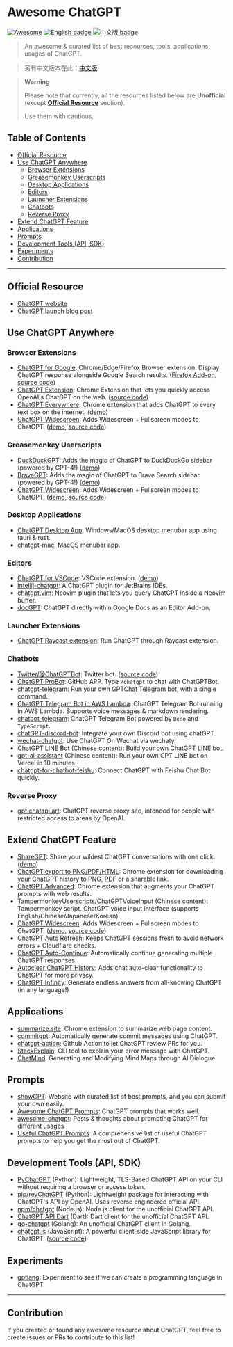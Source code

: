 # Awesome ChatGPT

[![Awesome](https://awesome.re/badge.svg)](https://awesome.re) [![English badge](https://img.shields.io/badge/%E8%8B%B1%E6%96%87-English-blue)](./README.md) [![中文版 badge](https://img.shields.io/badge/%E4%B8%AD%E6%96%87-Traditional%20Chinese-blue)](./README-zh-TW.md)

> An awesome & curated list of best recources, tools, applications, usages of ChatGPT.

> 另有中文版本在此：[中文版](./README-zh-TW.md)

> **Warning**
>
> Please note that currently, all the resources listed below are **Unofficial** (except **[Official Resource](#official-resource)** section).
>
> Use them with cautious.

## Table of Contents

- [Official Resource](#official-resource)
- [Use ChatGPT Anywhere](#use-chatgpt-anywhere)
    - [Browser Extensions](#browser-extensions)
    - [Greasemonkey Userscripts](#greasemonkey-userscripts)
    - [Desktop Applications](#desktop-applications)
    - [Editors](#editors)
    - [Launcher Extensions](#launcher-extensions)
    - [Chatbots](#chatbots)
    - [Reverse Proxy](#reverse-proxy)
- [Extend ChatGPT Feature](#extend-chatgpt-feature)
- [Applications](#applications)
- [Prompts](#prompts)
- [Development Tools (API, SDK)](#development-tools-api-sdk)
- [Experiments](#experiments)
- [Contribution](#contribution)

---

## Official Resource

- [ChatGPT website](https://chat.openai.com/)
- [ChatGPT launch blog post](https://openai.com/blog/chatgpt/)

## Use ChatGPT Anywhere

### Browser Extensions

- [ChatGPT for Google](https://chrome.google.com/webstore/detail/chatgpt-for-google/jgjaeacdkonaoafenlfkkkmbaopkbilf): Chrome/Edge/Firefox Browser extension. Display ChatGPT response alongside Google Search results. ([Firefox Add-on](https://addons.mozilla.org/en-US/firefox/addon/chatgpt-for-google/), [source code](https://github.com/wong2/chat-gpt-google-extension))
- [ChatGPT Extension](https://chrome.google.com/webstore/detail/chatgpt-chrome-extension/cdjifpfganmhoojfclednjdnnpooaojb): Chrome Extension that lets you quickly access OpenAI's ChatGPT on the web. ([source code](https://github.com/kazuki-sf/ChatGPT_Extension))
- [ChatGPT Everywhere](https://github.com/gragland/chatgpt-everywhere): Chrome extension that adds ChatGPT to every text box on the internet. ([demo](https://twitter.com/gabe_ragland/status/1599466486422470656))
- [ChatGPT Widescreen](https://chatgptwidescreen.com): Adds Widescreen + Fullscreen modes to ChatGPT. ([demo](https://www.youtube.com/watch?v=xtOklfi3lZY&list=PLB4S0Z21beYNoCdS3WvAMSxW69OuZzuF1), [source code](https://github.com/adamlui/chatgpt-widescreen))

### Greasemonkey Userscripts

- [DuckDuckGPT](https://www.duckduckgpt.com): Adds the magic of ChatGPT to DuckDuckGo sidebar (powered by GPT-4!) ([demo](https://www.youtube.com/watch?v=Mzv0AClfvx0&list=PL53kJT43HUs2-qFdEz7WfCj1FKQPhk3cK))
- [BraveGPT](https://www.bravegpt.com): Adds the magic of ChatGPT to Brave Search sidebar (powered by GPT-4!) ([demo](https://www.youtube.com/watch?v=j0A378wwb-E&list=PL53kJT43HUs2-qFdEz7WfCj1FKQPhk3cK))
- [ChatGPT Widescreen](https://chatgptwidescreen.com): Adds Widescreen + Fullscreen modes to ChatGPT. ([demo](https://www.youtube.com/watch?v=xtOklfi3lZY&list=PLB4S0Z21beYNoCdS3WvAMSxW69OuZzuF1), [source code](https://github.com/adamlui/chatgpt-widescreen))

### Desktop Applications

- [ChatGPT Desktop App](https://github.com/sonnylazuardi/chatgpt-desktop): Windows/MacOS desktop menubar app using tauri & rust.
- [chatgpt-mac](https://github.com/vincelwt/chatgpt-mac): MacOS menubar app.

### Editors

- [ChatGPT for VSCode](https://github.com/mpociot/chatgpt-vscode): VSCode extension. ([demo](https://twitter.com/marcelpociot/status/1599180144551526400))
- [intellij-chatgpt](https://github.com/LiLittleCat/intellij-chatgpt): A ChatGPT plugin for JetBrains IDEs.
- [chatgpt.vim](https://github.com/terror/chatgpt.nvim): Neovim plugin that lets you query ChatGPT inside a Neovim buffer.
- [docGPT](https://github.com/cesarhuret/docGPT): ChatGPT directly within Google Docs as an Editor Add-on.

### Launcher Extensions

- [ChatGPT Raycast extension](https://github.com/abielzulio/chatgpt-raycast): Run ChatGPT through Raycast extension.

### Chatbots

- [Twitter/@ChatGPTBot](https://twitter.com/ChatGPTBot): Twitter bot. ([source code](https://github.com/transitive-bullshit/chatgpt-twitter-bot))
- [ChatGPT ProBot](https://github.com/oceanlvr/ChatGPTBot): GitHub APP. Type `/chatgpt` to chat with ChatGPTBot.
- [chatgpt-telegram](https://github.com/m1guelpf/chatgpt-telegram): Run your own GPTChat Telegram bot, with a single command.
- [ChatGPT Telegram Bot in AWS Lambda](https://github.com/franalgaba/chatgpt-telegram-bot-serverless): ChatGPT Telegram Bot running in AWS Lambda. Supports voice messages & markdown rendering.
- [chatbot-telegram](https://github.com/Ciyou/chatbot-telegram): ChatGPT Telegram Bot powered by `Deno` and `TypeScript`.
- [chatGPT-discord-bot](https://github.com/Zero6992/chatGPT-discord-bot): Integrate your own Discord bot using chatGPT.
- [wechat-chatgpt](https://github.com/fuergaosi233/wechat-chatgpt): Use ChatGPT On Wechat via wechaty.
- [ChatGPT LINE Bot](https://github.com/isdaviddong/chatGPTLineBot) (Chinese content): Build your own ChatGPT LINE bot.
- [gpt-ai-assistant](https://github.com/memochou1993/gpt-ai-assistant) (Chinese content): Run your own GPT LINE bot on Vercel in 10 minutes.
- [chatgpt-for-chatbot-feishu](https://github.com/go-zoox/chatgpt-for-chatbot-feishu): Connect ChatGPT with Feishu Chat Bot quickly.

### Reverse Proxy

- [gpt.chatapi.art](https://gpt.chatapi.art/): ChatGPT reverse proxy site, intended for people with restricted access to areas by OpenAI.

## Extend ChatGPT Feature

- [ShareGPT](https://sharegpt.com/): Share your wildest ChatGPT conversations with one click. ([demo](https://twitter.com/steventey/status/1599816553490366464))
- [ChatGPT export to PNG/PDF/HTML](https://github.com/liady/ChatGPT-pdf): Chrome extension for downloading your ChatGPT history to PNG, PDF or a sharable link.
- [ChatGPT Advanced](https://github.com/qunash/chatgpt-advanced): Chrome extension that augments your ChatGPT prompts with web results.
- [TampermonkeyUserscripts/ChatGPTVoiceInput](https://github.com/doggy8088/TampermonkeyUserscripts/blob/main/src/ChatGPTVoiceInput.user.js?fbclid=IwAR2sYE_CIOTdhNlRqaYwJ3eh-foa4O7ZHukYcc1dXLcU8IHLIDOt52gdAdQ) (Chinese content): Tampermonkey script. ChatGPT voice input interface (supports English/Chinese/Japanese/Korean).
- [ChatGPT Widescreen](https://chatgptwidescreen.com): Adds Widescreen + Fullscreen modes to ChatGPT. ([demo](https://www.youtube.com/watch?v=xtOklfi3lZY&list=PLB4S0Z21beYNoCdS3WvAMSxW69OuZzuF1), [source code](https://github.com/adamlui/chatgpt-widescreen))
- [ChatGPT Auto Refresh](https://chatgptevo.com/autorefresh): Keeps ChatGPT sessions fresh to avoid network errors + Cloudflare checks.
- [ChatGPT Auto-Continue](https://chatgptevo.com/autocontinue): Automatically continue generating multiple ChatGPT responses.
- [Autoclear ChatGPT History](https://chatgptevo.com/autoclear): Adds chat auto-clear functionality to ChatGPT for more privacy.
- [ChatGPT Infinity](https://chatgptevo.com/infinity): Generate endless answers from all-knowing ChatGPT (in any language!)

## Applications

- [summarize.site](https://chrome.google.com/webstore/detail/summarize/lmhkmibdclhibdooglianggbnhcbcjeh): Chrome extension to summarize web page content.
- [commitgpt](https://github.com/RomanHotsiy/commitgpt): Automatically generate commit messages using ChatGPT.
- [chatgpt-action](https://github.com/kxxt/chatgpt-action): Github Action to let ChatGPT review PRs for you.
- [StackExplain](https://github.com/shobrook/stackexplain): CLI tool to explain your error message with ChatGPT.
- [ChatMind](https://www.chatmind.tech/): Generating and Modifying Mind Maps through AI Dialogue.

## Prompts

- [showGPT](https://showgpt.co/): Website with curated list of best prompts, and you can submit your own easily.
- [Awesome ChatGPT Prompts](https://github.com/f/awesome-chatgpt-prompts): ChatGPT prompts that works well.
- [awesome-chatgpt](https://github.com/saharmor/awesome-chatgpt): Posts & thoughts about prompting ChatGPT for different usages
- [Useful ChatGPT Prompts](https://www.explainthis.io/en/chatgpt): A comprehensive list of useful ChatGPT prompts to help you get the most out of ChatGPT.

## Development Tools (API, SDK)

- [PyChatGPT](https://github.com/rawandahmad698/PyChatGPT) (Python): Lightweight, TLS-Based ChatGPT API on your CLI without requiring a browser or access token.
- [pip/revChatGPT](https://github.com/acheong08/ChatGPT) (Python): Lightweight package for interacting with ChatGPT's API by OpenAI. Uses reverse engineered official API.
- [npm/chatgpt](https://github.com/transitive-bullshit/chatgpt-api) (Node.js): Node.js client for the unofficial ChatGPT API.
- [ChatGPT API Dart](https://github.com/MisterJimson/chatgpt_api_dart) (Dart): Dart client for the unofficial ChatGPT API.
- [go-chatgpt](https://github.com/abhayptp/go-chatgpt) (Golang): An unofficial ChatGPT client in Golang.
- [chatgpt.js](https://chatgpt.js.org) (JavaScript): A powerful client-side JavaScript library for ChatGPT. ([source code](https://github.com/chatgptjs/chatgpt.js))

## Experiments

- [gptlang](https://github.com/forrestchang/gptlang): Experiment to see if we can create a programming language in ChatGPT.

---

## Contribution

If you created or found any awesome resource about ChatGPT, feel free to create issues or PRs to contribute to this list!
